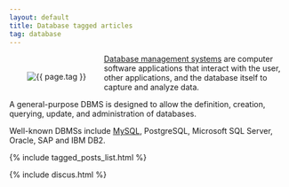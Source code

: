 ```yaml
---
layout: default
title: Database tagged articles
tag: database
---
```


<div style="float: left; margin: 2.0rem;">
	<img src="/public/images/{{ page.tag }}.png" style="max-width: 10rem;" alt="{{ page.tag }}" />
</div>

[Database management systems](http://en.wikipedia.org/wiki/Database) are computer software applications that interact with the user, other applications, and the database itself to capture and analyze data. 

A general-purpose DBMS is designed to allow the definition, creation, querying, update, and administration of databases. 

Well-known DBMSs include [MySQL](/tag/mysql), PostgreSQL, Microsoft SQL Server, Oracle, SAP and IBM DB2.


{% include tagged_posts_list.html %}

{% include discus.html %}
